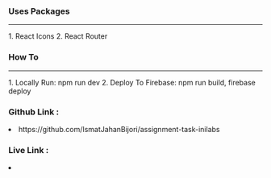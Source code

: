### Uses Packages
<hr/>
1. React Icons
2. React Router



### How To
<hr/>
1. Locally Run: npm run dev
2. Deploy To Firebase: npm run build, firebase deploy

### Github Link : 
<li>https://github.com/IsmatJahanBijori/assignment-task-inilabs</li>

### Live Link :
<li></li>

